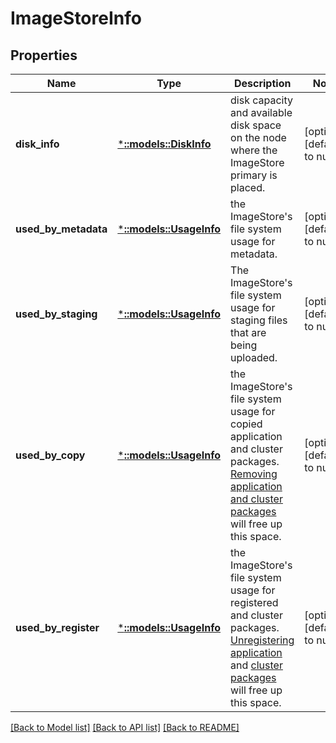 # ImageStoreInfo

## Properties
Name | Type | Description | Notes
------------ | ------------- | ------------- | -------------
**disk_info** | [***::models::DiskInfo**](DiskInfo.md) | disk capacity and available disk space on the node where the ImageStore primary is placed. | [optional] [default to null]
**used_by_metadata** | [***::models::UsageInfo**](UsageInfo.md) | the ImageStore&#39;s file system usage for metadata. | [optional] [default to null]
**used_by_staging** | [***::models::UsageInfo**](UsageInfo.md) | The ImageStore&#39;s file system usage for staging files that are being uploaded. | [optional] [default to null]
**used_by_copy** | [***::models::UsageInfo**](UsageInfo.md) | the ImageStore&#39;s file system usage for copied application and cluster packages. [Removing application and cluster packages](https://docs.microsoft.com/en-us/rest/api/servicefabric/sfclient-api-deleteimagestorecontent) will free up this space. | [optional] [default to null]
**used_by_register** | [***::models::UsageInfo**](UsageInfo.md) | the ImageStore&#39;s file system usage for registered and cluster packages. [Unregistering application](https://docs.microsoft.com/en-us/rest/api/servicefabric/sfclient-api-unprovisionapplicationtype) and [cluster packages](https://docs.microsoft.com/en-us/rest/api/servicefabric/sfclient-api-unprovisionapplicationtype) will free up this space. | [optional] [default to null]

[[Back to Model list]](../README.md#documentation-for-models) [[Back to API list]](../README.md#documentation-for-api-endpoints) [[Back to README]](../README.md)


